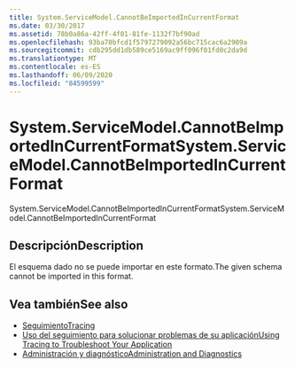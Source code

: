 ```yaml
---
title: System.ServiceModel.CannotBeImportedInCurrentFormat
ms.date: 03/30/2017
ms.assetid: 78b0a86a-42ff-4f01-81fe-1132f7bf90ad
ms.openlocfilehash: 93ba70bfcd1f5797279092a56bc715cac6a2909a
ms.sourcegitcommit: cdb295dd1db589ce5169ac9ff096f01fd0c2da9d
ms.translationtype: MT
ms.contentlocale: es-ES
ms.lasthandoff: 06/09/2020
ms.locfileid: "84599599"
---
```

# <a name="systemservicemodelcannotbeimportedincurrentformat"></a><span data-ttu-id="4fae9-102">System.ServiceModel.CannotBeImportedInCurrentFormat</span><span class="sxs-lookup"><span data-stu-id="4fae9-102">System.ServiceModel.CannotBeImportedInCurrentFormat</span></span>
<span data-ttu-id="4fae9-103">System.ServiceModel.CannotBeImportedInCurrentFormat</span><span class="sxs-lookup"><span data-stu-id="4fae9-103">System.ServiceModel.CannotBeImportedInCurrentFormat</span></span>  
  
## <a name="description"></a><span data-ttu-id="4fae9-104">Descripción</span><span class="sxs-lookup"><span data-stu-id="4fae9-104">Description</span></span>  
 <span data-ttu-id="4fae9-105">El esquema dado no se puede importar en este formato.</span><span class="sxs-lookup"><span data-stu-id="4fae9-105">The given schema cannot be imported in this format.</span></span>  
  
## <a name="see-also"></a><span data-ttu-id="4fae9-106">Vea también</span><span class="sxs-lookup"><span data-stu-id="4fae9-106">See also</span></span>

- [<span data-ttu-id="4fae9-107">Seguimiento</span><span class="sxs-lookup"><span data-stu-id="4fae9-107">Tracing</span></span>](index.md)
- [<span data-ttu-id="4fae9-108">Uso del seguimiento para solucionar problemas de su aplicación</span><span class="sxs-lookup"><span data-stu-id="4fae9-108">Using Tracing to Troubleshoot Your Application</span></span>](using-tracing-to-troubleshoot-your-application.md)
- [<span data-ttu-id="4fae9-109">Administración y diagnóstico</span><span class="sxs-lookup"><span data-stu-id="4fae9-109">Administration and Diagnostics</span></span>](../index.md)
